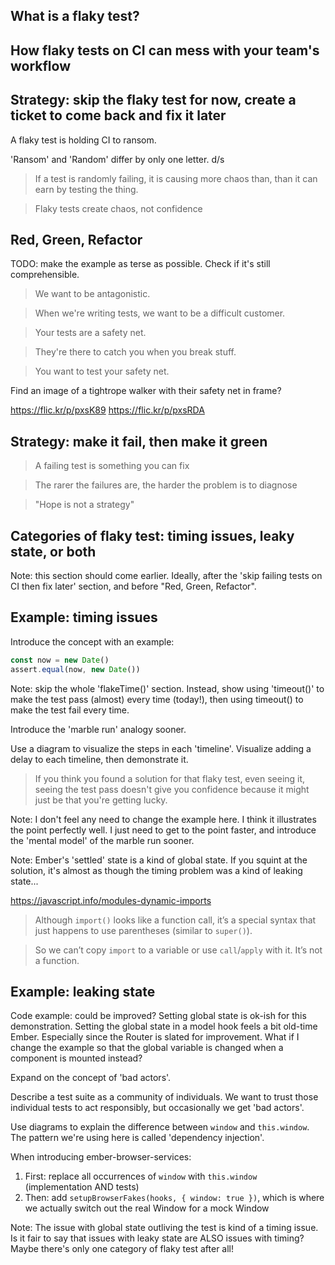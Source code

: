 ## What is a flaky test?



## How flaky tests on CI can mess with your team's workflow


## Strategy: skip the flaky test for now, create a ticket to come back and fix it later

A flaky test is holding CI to ransom.

'Ransom' and 'Random' differ by only one letter. d/s

> If a test is randomly failing, it is causing more chaos than, than it can earn by testing the thing.

> Flaky tests create chaos, not confidence

## Red, Green, Refactor

TODO: make the example as terse as possible. Check if it's still comprehensible.

> We want to be antagonistic.

> When we're writing tests, we want to be a difficult customer.


> Your tests are a safety net.

> They're there to catch you when you break stuff.

> You want to test your safety net.

Find an image of a tightrope walker with their safety net in frame?

https://flic.kr/p/pxsK89
https://flic.kr/p/pxsRDA


## Strategy: make it fail, then make it green

> A failing test is something you can fix

> The rarer the failures are, the harder the problem is to diagnose

> "Hope is not a strategy"



## Categories of flaky test: timing issues, leaky state, or both

Note: this section should come earlier. Ideally, after the 'skip failing tests on CI then fix later' section, and before "Red, Green, Refactor".

## Example: timing issues

Introduce the concept with an example:

```js
const now = new Date()
assert.equal(now, new Date())
```

Note: skip the whole 'flakeTime()' section. Instead, show using 'timeout()' to make the test pass (almost) every time (today!), then using timeout() to make the test fail every time.

Introduce the 'marble run' analogy sooner.

Use a diagram to visualize the steps in each 'timeline'. Visualize adding a delay to each timeline, then demonstrate it.

> If you think you found a solution for that flaky test, even seeing it, seeing the test pass doesn't give you confidence because it might just be that you're getting lucky.

Note: I don't feel any need to change the example here. I think it illustrates the point perfectly well. I just need to get to the point faster, and introduce the 'mental model' of the marble run sooner.

Note: Ember's 'settled' state is a kind of global state. If you squint at the solution, it's almost as though the timing problem was a kind of leaking state...

https://javascript.info/modules-dynamic-imports

> Although `import()` looks like a function call, it’s a special syntax that just happens to use parentheses (similar to `super()`).

> So we can’t copy `import` to a variable or use `call`/`apply` with it. It’s not a function.



## Example: leaking state

Code example: could be improved? Setting global state is ok-ish for this demonstration. Setting the global state in a model hook feels a bit old-time Ember. Especially since the Router is slated for improvement. What if I change the example so that the global variable is changed when a component is mounted instead?

Expand on the concept of 'bad actors'. 

Describe a test suite as a community of individuals. We want to trust those individual tests to act responsibly, but occasionally we get 'bad actors'.

Use diagrams to explain the difference between `window` and `this.window`. The pattern we're using here is called 'dependency injection'.

When introducing ember-browser-services:

1. First: replace all occurrences of `window` with `this.window` (implementation AND tests)
2. Then: add `setupBrowserFakes(hooks, { window: true })`, which is where we actually switch out the real Window for a mock Window

Note: The issue with global state outliving the test is kind of a timing issue. Is it fair to say that issues with leaky state are ALSO issues with timing? Maybe there's only one category of flaky test after all!
